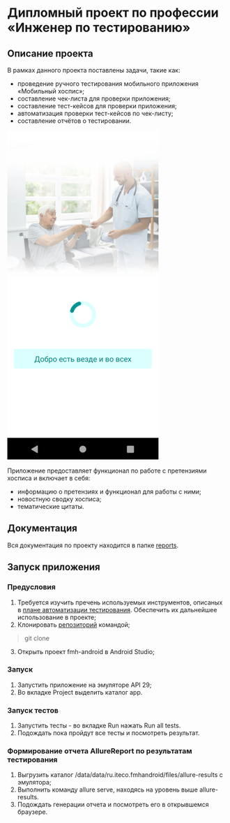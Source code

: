 # Дипломный проект по профессии «Инженер по тестированию»

## Описание проекта 

В рамках данного проекта поставлены задачи, такие как:
- проведение ручного тестирования мобильного приложения «Мобильный хоспис»;
- составление чек-листа для проверки приложения;
- составление тест-кейсов для проверки приложения;
- автоматизация проверки тест-кейсов по чек-листу;
- составление отчётов о тестировании. 

![](reports\pictures\app.png)

Приложение предоставляет функционал по работе с претензиями хосписа и включает в себя:
- информацию о претензиях и функционал для работы с ними;
- новостную сводку хосписа;
- тематические цитаты.

## Документация 

Вся документация по проекту находится в папке [reports](reports).

## Запуск приложения 

### Предусловия

1. Требуется изучить пречень используемых инструментов, описаных в [плане автоматизации тестирования](reports\Plan.md). Обеспечить их дальнейшее использование в проекте; 
2. Клонировать [репозиторий](https://github.com/ller4ik/diplom) командой;
> git clone
3. Открыть проект fmh-android в Android Studio;

### Запуск 

1. Запустить приложение на эмуляторе API 29;
2. Во вкладке Project выделить каталог app.

### Запуск тестов 

1. Запустить тесты - во вкладке Run нажать Run all tests.
2. Подождать пока пройдут все тесты и посмотреть результат.

### Формирование отчета AllureReport по результатам тестирования

1. Выгрузить каталог /data/data/ru.iteco.fmhandroid/files/allure-results с эмулятора;
2. Выполнить команду allure serve, находясь на уровень выше allure-results.
3. Подождать генерации отчета и посмотреть его в открывшемся браузере.
